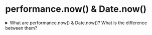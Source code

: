 # performance.now() & Date.now()

<details>
  <summary>What are performance.now() & Date.now()? What is the difference between them?</summary>

  `performance.now()` and `Date.now()` are both methods for measuring time, but they serve different purposes and have different precision.

  ## `Date.now()`
  - Returns the number of milliseconds elapsed since January 1, 1970 (Unix Epoch).
  - Has millisecond precision.
  - Example usage:
    ```javascript
    var startDate = Date.now();
    // Some operations
    var endDate = Date.now();
    console.log("startDate:", startDate);
    console.log("Time taken using Date.now(): " + (endDate - startDate) + " milliseconds");
    console.log("endDate:", endDate);
    ```

  ## `performance.now()`
  - Returns the number of milliseconds (with high precision) elapsed since the page started loading.
  - Typically has microsecond precision.
  - Example usage:
    ```javascript
    var startPerf = performance.now();
    // Some operations
    var endPerf = performance.now();
    console.log("startPerf:", startPerf);
    console.log("Time taken using performance.now(): " + (endPerf - startPerf) + " milliseconds");
    console.log("endPerf:", endPerf);
    ```

  ## Example Output
  ```javascript
  // Output for Date.now()
  startDate: 1721413468589
  Time taken using Date.now(): 0 milliseconds
  endDate: 1721413468589

  // Output for performance.now()
  startPerf: 5953343
  Time taken using performance.now(): 0 milliseconds
  endPerf: 5953343
 ```
</details>
